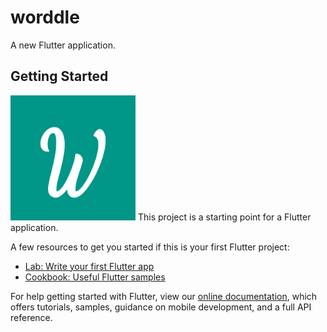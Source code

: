 # worddle

A new Flutter application.

## Getting Started

<img src="https://github.com/hemantjamdev/worddle/blob/main/Screenshot_1645797130.png" width="200" height="200">
This project is a starting point for a Flutter application.

A few resources to get you started if this is your first Flutter project:

- [Lab: Write your first Flutter app](https://flutter.dev/docs/get-started/codelab)
- [Cookbook: Useful Flutter samples](https://flutter.dev/docs/cookbook)

For help getting started with Flutter, view our
[online documentation](https://flutter.dev/docs), which offers tutorials,
samples, guidance on mobile development, and a full API reference.
